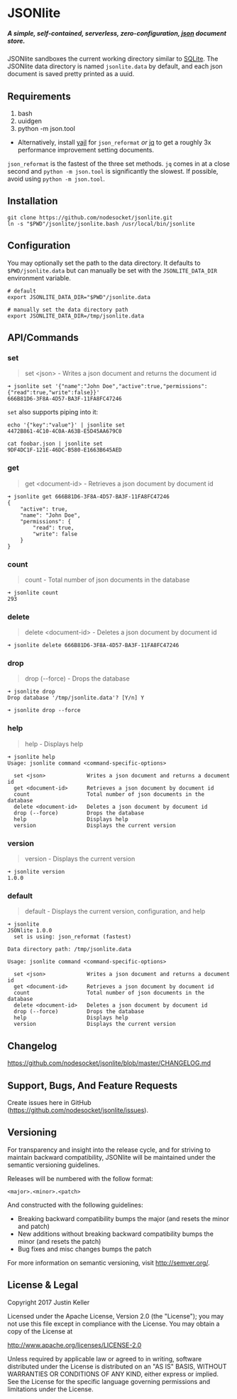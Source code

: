 # JSONlite

##### A simple, self-contained, serverless, zero-configuration, [json](http://www.json.org/) document store.

JSONlite sandboxes the current working directory similar to [SQLite](https://www.sqlite.org/). The JSONlite data directory is named `jsonlite.data` by default, and each json document is saved pretty printed as a uuid.

## Requirements

1. bash
2. uuidgen
3. python -m json.tool
  - Alternatively, install [yajl](http://lloyd.github.io/yajl/) for `json_reformat` *or* [jq](https://github.com/stedolan/jq) to get a roughly 3x performance improvement setting documents.

  `json_reformat` is the fastest of the three set methods. `jq` comes in at a close second and `python -m json.tool` is significantly the slowest. If possible, avoid using `python -m json.tool`.

## Installation

````
git clone https://github.com/nodesocket/jsonlite.git
ln -s "$PWD"/jsonlite/jsonlite.bash /usr/local/bin/jsonlite
````

## Configuration

You may optionally set the path to the data directory. It defaults to `$PWD/jsonlite.data` but can manually be set with the `JSONLITE_DATA_DIR` environment variable.

````
# default
export JSONLITE_DATA_DIR="$PWD"/jsonlite.data

# manually set the data directory path
export JSONLITE_DATA_DIR=/tmp/jsonlite.data
````

## API/Commands

### set

> set \<json\> - Writes a json document and returns the document id

````
➜ jsonlite set '{"name":"John Doe","active":true,"permissions":{"read":true,"write":false}}'
666B81D6-3F8A-4D57-BA3F-11FA8FC47246
````

`set` also supports piping into it:

````
echo '{"key":"value"}' | jsonlite set
4472B861-4C10-4C0A-A63B-E5D45AA679C0
````
````
cat foobar.json | jsonlite set
9DF4DC1F-121E-46DC-B580-E1663B645AED
````

### get

> get \<document-id\> - Retrieves a json document by document id

````
➜ jsonlite get 666B81D6-3F8A-4D57-BA3F-11FA8FC47246
{
    "active": true,
    "name": "John Doe",
    "permissions": {
        "read": true,
        "write": false
    }
}
````

### count

> count - Total number of json documents in the database

````
➜ jsonlite count
293
````

### delete

> delete \<document-id\> - Deletes a json document by document id

````
➜ jsonlite delete 666B81D6-3F8A-4D57-BA3F-11FA8FC47246
````

### drop

> drop (--force) - Drops the database

````
➜ jsonlite drop
Drop database '/tmp/jsonlite.data'? [Y/n] Y
````

````
➜ jsonlite drop --force
````

### help

> help - Displays help

````
➜ jsonlite help
Usage: jsonlite command <command-specific-options>

  set <json>             Writes a json document and returns a document id
  get <document-id>      Retrieves a json document by document id
  count                  Total number of json documents in the database
  delete <document-id>   Deletes a json document by document id
  drop (--force)         Drops the database
  help                   Displays help
  version                Displays the current version

````

### version

> version - Displays the current version

````
➜ jsonlite version
1.0.0
````

### default

> default - Displays the current version, configuration, and help

```
➜ jsonlite
JSONlite 1.0.0
  set is using: json_reformat (fastest)

Data directory path: /tmp/jsonlite.data

Usage: jsonlite command <command-specific-options>

  set <json>             Writes a json document and returns a document id
  get <document-id>      Retrieves a json document by document id
  count                  Total number of json documents in the database
  delete <document-id>   Deletes a json document by document id
  drop (--force)         Drops the database
  help                   Displays help
  version                Displays the current version

```

## Changelog

https://github.com/nodesocket/jsonlite/blob/master/CHANGELOG.md

## Support, Bugs, And Feature Requests

Create issues here in GitHub (https://github.com/nodesocket/jsonlite/issues).

## Versioning

For transparency and insight into the release cycle, and for striving to maintain backward compatibility, JSONlite will be maintained under the semantic versioning guidelines.

Releases will be numbered with the follow format:

`<major>.<minor>.<patch>`

And constructed with the following guidelines:

+ Breaking backward compatibility bumps the major (and resets the minor and patch)
+ New additions without breaking backward compatibility bumps the minor (and resets the patch)
+ Bug fixes and misc changes bumps the patch

For more information on semantic versioning, visit http://semver.org/.

## License & Legal

Copyright 2017 Justin Keller

Licensed under the Apache License, Version 2.0 (the "License");
you may not use this file except in compliance with the License.
You may obtain a copy of the License at

http://www.apache.org/licenses/LICENSE-2.0

Unless required by applicable law or agreed to in writing, software
distributed under the License is distributed on an "AS IS" BASIS,
WITHOUT WARRANTIES OR CONDITIONS OF ANY KIND, either express or implied.
See the License for the specific language governing permissions and
limitations under the License.
